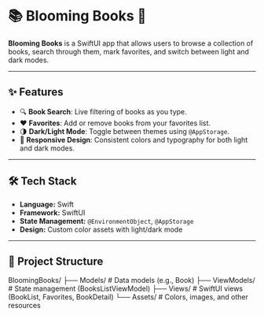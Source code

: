 # 📚 Blooming Books 🌼

**Blooming Books** is a SwiftUI app that allows users to browse a collection of books, search through them, mark favorites, and switch between light and dark modes.

---

## ✨ Features
- 🔍 **Book Search**: Live filtering of books as you type.  
- ❤️ **Favorites**: Add or remove books from your favorites list.  
- 🌗 **Dark/Light Mode**: Toggle between themes using `@AppStorage`.  
- 📱 **Responsive Design**: Consistent colors and typography for both light and dark modes.  

---

## 🛠 Tech Stack
- **Language:** Swift  
- **Framework:** SwiftUI  
- **State Management:** `@EnvironmentObject`, `@AppStorage`  
- **Design:** Custom color assets with light/dark mode  

---

## 📂 Project Structure
BloomingBooks/
├── Models/         # Data models (e.g., Book)
├── ViewModels/     # State management (BooksListViewModel)
├── Views/          # SwiftUI views (BookList, Favorites, BookDetail)
└── Assets/         # Colors, images, and other resources

